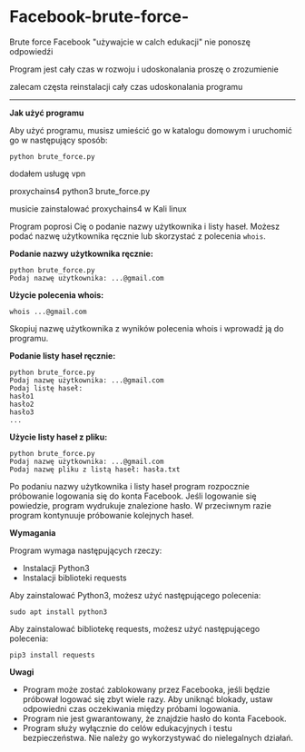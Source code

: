 # Facebook-brute-force-
Brute force Facebook "używajcie w calch edukacji" nie ponoszę odpowiedźi

Program jest cały czas w rozwoju i udoskonalania proszę o zrozumienie 

zalecam częsta reinstalacji cały czas udoskonalania programu 
_____________________________________________
**Jak użyć programu**

Aby użyć programu, musisz umieścić go w katalogu domowym i uruchomić go w następujący sposób:

```
python brute_force.py
```
dodałem usługę vpn 

proxychains4 python3 brute_force.py

musicie zainstalować proxychains4 w Kali linux 


Program poprosi Cię o podanie nazwy użytkownika i listy haseł. Możesz podać nazwę użytkownika ręcznie lub skorzystać z polecenia `whois`.

**Podanie nazwy użytkownika ręcznie:**

```
python brute_force.py
Podaj nazwę użytkownika: ...@gmail.com
```

**Użycie polecenia whois:**

```
whois ...@gmail.com
```

Skopiuj nazwę użytkownika z wyników polecenia whois i wprowadź ją do programu.

**Podanie listy haseł ręcznie:**

```
python brute_force.py
Podaj nazwę użytkownika: ...@gmail.com
Podaj listę haseł:
hasło1
hasło2
hasło3
...
```

**Użycie listy haseł z pliku:**

```
python brute_force.py
Podaj nazwę użytkownika: ...@gmail.com
Podaj nazwę pliku z listą haseł: hasła.txt
```

Po podaniu nazwy użytkownika i listy haseł program rozpocznie próbowanie logowania się do konta Facebook. Jeśli logowanie się powiedzie, program wydrukuje znalezione hasło. W przeciwnym razie program kontynuuje próbowanie kolejnych haseł.

**Wymagania**

Program wymaga następujących rzeczy:

* Instalacji Python3
* Instalacji biblioteki requests

Aby zainstalować Python3, możesz użyć następującego polecenia:

```
sudo apt install python3
```

Aby zainstalować bibliotekę requests, możesz użyć następującego polecenia:

```
pip3 install requests
```

**Uwagi**

* Program może zostać zablokowany przez Facebooka, jeśli będzie próbował logować się zbyt wiele razy. Aby uniknąć blokady, ustaw odpowiedni czas oczekiwania między próbami logowania.
* Program nie jest gwarantowany, że znajdzie hasło do konta Facebook.
* Program służy wyłącznie do celów edukacyjnych i testu bezpieczeństwa. Nie należy go wykorzystywać do nielegalnych działań.
